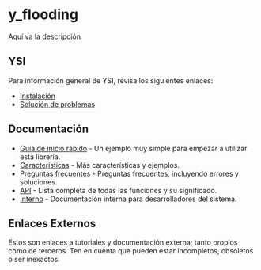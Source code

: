# y_flooding

Aquí va la descripción

## YSI

Para información general de YSI, revisa los siguientes enlaces:

* [Instalación](../instalacion.md)
* [Solución de problemas](../solucion-problemas.md)

## Documentación

* [Guía de inicio rápido](y_flooding/inicio-rapido.md) - Un ejemplo muy simple para empezar a utilizar esta librería.
* [Características](y_flooding/caracteristicas.md) - Más características y ejemplos.
* [Preguntas frecuentes](y_flooding/preguntas-frecuentes.md) - Preguntas frecuentes, incluyendo errores y soluciones.
* [API](y_flooding/api.md) - Lista completa de todas las funciones y su significado.
* [Interno](y_flooding/interno.md) - Documentación interna para desarrolladores del sistema.

## Enlaces Externos

Estos son enlaces a tutoriales y documentación externa; tanto propios como de terceros. Ten en cuenta que pueden estar incompletos, obsoletos o ser inexactos.
